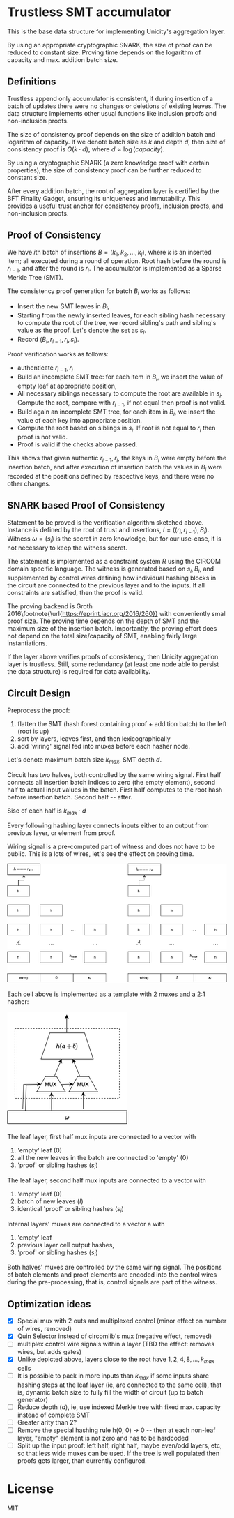 # Trustless SMT accumulator

This is the base data structure for implementing Unicity's aggregation layer.

By using an appropriate cryptographic SNARK, the size of proof can be reduced to constant size. Proving time depends on the logarithm of capacity and max. addition batch size.

## Definitions

Trustless append only accumulator is consistent, if during insertion of a batch of updates there were no changes or deletions of existing leaves. The data structure implements other usual functions like inclusion proofs and non-inclusion proofs.

The size of consistency proof depends on the size of addition batch and logarithm of capacity. If we denote batch size as $k$ and depth $d$, then size of consistency proof is $O(k \cdot d)$, where $d \approx \log(capacity)$.

By using a cryptographic SNARK (a zero knowledge proof with certain properties), the size of consistency proof can be further reduced to constant size.

After every addition batch, the root of aggregation layer is certified by the BFT Finality Gadget, ensuring its uniqueness and immutability. This provides a useful trust anchor for consistency proofs, inclusion proofs, and non-inclusion proofs.

## Proof of Consistency

We have $i$th batch of insertions $B = (k_1, k_2, \dots, k_j)$, where $k$ is an inserted item; all executed during a round of operation. Root hash before the round is $r_{i-1}$, and after the round is $r_i$. The accumulator is implemented as a Sparse Merkle Tree (SMT).

The consistency proof generation for batch $B_i$ works as follows:

*  Insert the new SMT leaves in $B_i$,
*  Starting from the newly inserted leaves, for each sibling hash necessary to compute the root of the tree, we record sibling's path and sibling's value as the proof. Let's denote the set as $s_i$.
*  Record $(B_i, r_{i-1}, r_i, s_i)$.

Proof verification works as follows:

*  authenticate $r_{i-1}, r_i$
*  Build an incomplete SMT tree: for each item in $B_i$, we insert the value of empty leaf at appropriate position,
*  All necessary siblings necessary to compute the root are available in $s_i$. Compute the root, compare with $r_{i-1}$, if not equal then proof is not valid.
*  Build again an incomplete SMT tree, for each item in $B_i$, we insert the value of each key into appropriate position.
*  Compute the root based on siblings in $s_i$. If root is not equal to $r_i$ then proof is not valid.
*  Proof is valid if the checks above passed.

This shows that given authentic $r_{i-1}, r_i$, the keys in $B_i$ were empty before the insertion batch, and after execution of insertion batch the values in $B_i$ were recorded at the positions defined by respective keys, and there were no other changes.


## SNARK based Proof of Consistency

Statement to be proved is the verification algorithm sketched above. Instance is defined by the root of trust and insertions, $I = ((r_i, r_{i-1}),B_i)$. Witness $\omega = (s_i)$ is the secret in zero knowledge, but for our use-case, it is not necessary to keep the witness secret.

The statement is implemented as a constraint system $R$ using the CIRCOM domain specific language. The witness is generated based on $s_i, B_i$, and supplemented by control wires defining how individual hashing blocks in the circuit are connected to the previous layer and to the inputs. If all constraints are satisfied, then the proof is valid.

The proving backend is Groth 2016\footnote{\url{https://eprint.iacr.org/2016/260}} with conveniently small proof size. The proving time depends on the depth of SMT and the maximum size of the insertion batch. Importantly, the proving effort does not depend on the total size/capacity of SMT, enabling fairly large instantiations.

If the layer above verifies proofs of consistency, then Unicity aggregation layer is trustless. Still, some redundancy (at least one node able to persist the data structure) is required for data availability.

## Circuit Design

Preprocess the proof:

1. flatten the SMT (hash forest containing proof + addition batch) to the left (root is up)
1. sort by layers, leaves first, and then lexicographically
1. add 'wiring' signal fed into muxes before each hasher node.

Let's denote maximum batch size $k_{max}$, SMT depth $d$.

Circuit has two halves, both controlled by the same wiring signal. First half connects all insertion batch indices to zero (the empty element), second half to actual input values in the batch.
First half computes to the root hash before insertion batch. Second half -- after.

Sise of each half is $k_{max} \cdot d$

Every following hashing layer connects inputs either to an output from previous layer, or element from proof.

Wiring signal is a pre-computed part of witness and does not have to be public. This is a lots of wires, let's see the effect on proving time.

![circuit](./pic/smt-circuit.drawio.png)

Each cell above is implemented as a template with 2 muxes and a 2:1 hasher:

![one cell](./pic/smt-circuit-cell.drawio.png)

The leaf layer, first half mux inputs are connected to a vector with

1. 'empty' leaf ($0$)
1.  all the new leaves in the batch are connected to 'empty' ($0$)
1. 'proof' or sibling hashes ($s_i$)

The leaf layer, second half mux inputs are connected to a vector with

1. 'empty' leaf ($0$)
1. batch of new leaves ($I$)
1. identical 'proof' or sibling hashes ($s_i$)

Internal layers' muxes are connected to a vector a with

1. 'empty' leaf
1. previous layer cell output hashes,
1. 'proof' or sibling hashes ($s_i$)

Both halves' muxes are controlled by the same wiring signal. The positions of batch elements and proof elements are encoded into the control wires during the pre-processing, that is, control signals are part of the witness.

## Optimization ideas

- [x] Special mux with 2 outs and multiplexed control (minor effect on number of wires, removed)
- [x] Quin Selector instead of circomlib's mux (negative effect, removed)
- [ ] multiplex control wire signals within a layer (TBD the effect: removes wires, but adds gates)
- [x] Unlike depicted above, layers close to the root have $1, 2, 4, 8, \dots, k_{max}$ cells
- [ ] It is possible to pack in more inputs than $k_{max}$ if some inputs share hashing steps at the leaf layer (ie, are connected to the same cell), that is, dynamic batch size to fully fill the width of circuit (up to batch generator)
- [ ] Reduce depth ($d$), ie, use indexed Merkle tree with fixed max. capacity instead of complete SMT
- [ ] Greater arity than 2?
- [ ] Remove the special hashing rule h(0, 0) -> 0 -- then at each non-leaf layer, "empty" element is not zero and has to be hardcoded
- [ ] Split up the input proof: left half, right half, maybe even/odd layers, etc; so that less wide muxes can be used. If the tree is well populated then proofs gets larger, than currently configured.

# License

MIT
